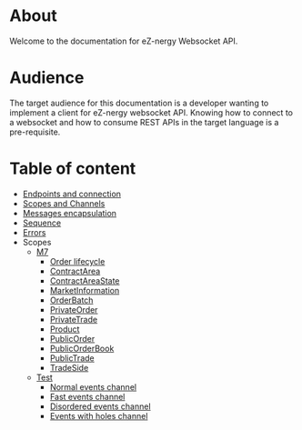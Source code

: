 # About

Welcome to the documentation for eZ-nergy Websocket API.

# Audience

The target audience for this documentation is a developer wanting to implement a client for eZ-nergy websocket API. Knowing how to connect to a websocket and how to consume REST APIs in the target language is a pre-requisite.


# Table of content

* [Endpoints and connection](1-endpoints.md)
* [Scopes and Channels](2-scopesandchannels.md)
* [Messages encapsulation](3-message.md)
* [Sequence](4-sequence.md)
* [Errors](5-errors.md)
* Scopes
  * [M7](Scopes/M7/readme.md)
    * [Order lifecycle](Scopes/M7/1-orderlifecycle.md)
    * [ContractArea](Scopes/M7/contractarea.md)
    * [ContractAreaState](Scopes/M7/contractareastate.md)
    * [MarketInformation](Scopes/M7/marketinformation.md)
    * [OrderBatch](Scopes/M7/orderbatch.md)
    * [PrivateOrder](Scopes/M7/privateorder.md)
    * [PrivateTrade](Scopes/M7/privatetrade.md)
    * [Product](Scopes/M7/product.md)
    * [PublicOrder](Scopes/M7/publicorder.md)
    * [PublicOrderBook](Scopes/M7/publicorderbook.md)
    * [PublicTrade](Scopes/M7/publictrade.md)
    * [TradeSide](Scopes/M7/tradeside.md)
  * [Test](Scopes/TestScope/readme.md)
    * [Normal events channel](Scopes/TestScope/1-normal.md)
    * [Fast events channel](Scopes/TestScope/2-fast.md)
    * [Disordered events channel](Scopes/TestScope/3-disordered.md)
    * [Events with holes channel](Scopes/TestScope/4-withholes.md)
